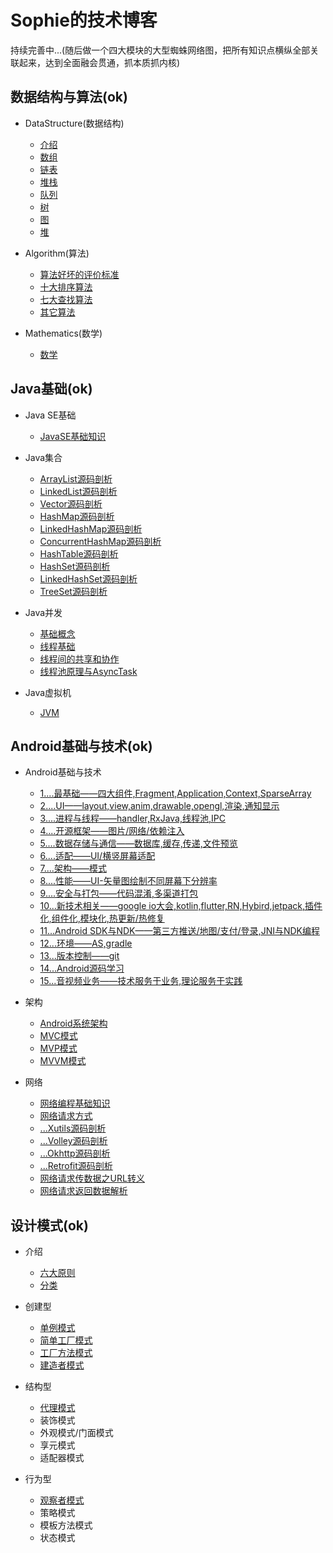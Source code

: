 # Sophie的技术博客

持续完善中...(随后做一个四大模块的大型蜘蛛网络图，把所有知识点横纵全部关联起来，达到全面融会贯通，抓本质抓内核)

## 数据结构与算法(ok)

* DataStructure(数据结构)

    * [介绍](https://github.com/2211785113/Blog/blob/master/数据结构与算法/DataStructure/介绍.md)
    * [数组](https://github.com/2211785113/Blog/blob/master/数据结构与算法/DataStructure/1数组.md)
    * [链表](https://github.com/2211785113/Blog/blob/master/数据结构与算法/DataStructure/2链表.md)
    * [堆栈](https://github.com/2211785113/Blog/blob/master/数据结构与算法/DataStructure/3堆栈.md)
    * [队列](https://github.com/2211785113/Blog/blob/master/数据结构与算法/DataStructure/4队列.md)
    * [树](https://github.com/2211785113/Blog/blob/master/数据结构与算法/DataStructure/5树.md)
    * [图](https://github.com/2211785113/Blog/blob/master/数据结构与算法/DataStructure/6图.md)
    * [堆](https://github.com/2211785113/Blog/blob/master/数据结构与算法/DataStructure/7堆.md)

* Algorithm(算法)

    * [算法好坏的评价标准](https://github.com/2211785113/Blog/blob/master/数据结构与算法/Algorithm/算法好坏的评价标准.md)
    * [十大排序算法](https://github.com/2211785113/Blog/blob/master/数据结构与算法/Algorithm/十大排序算法.md)
    * [七大查找算法](https://github.com/2211785113/Blog/blob/master/数据结构与算法/Algorithm/七大查找算法.md)
    * [其它算法](https://github.com/2211785113/Blog/blob/master/数据结构与算法/Algorithm/其它算法.md)

* Mathematics(数学)

    * [数学](https://github.com/2211785113/Blog/blob/master/数据结构与算法/Mathematics/数学.md)

## Java基础(ok)

* Java SE基础

    * [JavaSE基础知识](https://github.com/2211785113/Blog/blob/master/Java基础/JavaSE基础/JavaSE基础知识.md)

* Java集合

    * [ArrayList源码剖析](https://github.com/2211785113/Blog/blob/master/Java基础/Java集合/1——ArrayList源码剖析.md)
    * [LinkedList源码剖析](https://github.com/2211785113/Blog/blob/master/Java基础/Java集合/1——LinkedList源码剖析.md)
    * [Vector源码剖析](https://github.com/2211785113/Blog/blob/master/Java基础/Java集合/1——Vector源码剖析.md)
    * [HashMap源码剖析](https://github.com/2211785113/Blog/blob/master/Java基础/Java集合/2——HashMap源码剖析.md)
    * [LinkedHashMap源码剖析](https://github.com/2211785113/Blog/blob/master/Java基础/Java集合/2——LinkedHashMap源码剖析.md)
    * [ConcurrentHashMap源码剖析](https://github.com/2211785113/Blog/blob/master/Java基础/Java集合/2——ConcurrentHashMap源码剖析.md)
    * [HashTable源码剖析](https://github.com/2211785113/Blog/blob/master/Java基础/Java集合/2——HashTable源码剖析.md)
    * [HashSet源码剖析](https://github.com/2211785113/Blog/blob/master/Java基础/Java集合/3——HashSet源码剖析.md)
    * [LinkedHashSet源码剖析](https://github.com/2211785113/Blog/blob/master/Java基础/Java集合/3——LinkedHashSet源码剖析.md)
    * [TreeSet源码剖析](https://github.com/2211785113/Blog/blob/master/Java基础/Java集合/3——TreeSet源码剖析.md)

* Java并发

    * [基础概念](https://github.com/2211785113/Blog/blob/master/Java基础/Java并发/基础概念.md)
    * [线程基础](https://github.com/2211785113/Blog/blob/master/Java基础/Java并发/线程基础.md)
    * [线程间的共享和协作](https://github.com/2211785113/Blog/blob/master/Java基础/Java并发/线程间的共享和协作.md)
    * [线程池原理与AsyncTask](https://github.com/2211785113/Blog/blob/master/Java基础/Java并发/线程池原理与AsyncTask.md)

* Java虚拟机

    * [JVM](https://github.com/2211785113/Blog/blob/master/Java基础/Java虚拟机/JVM.md)

## Android基础与技术(ok)

* Android基础与技术

    * [1....最基础——四大组件,Fragment,Application,Context,SparseArray](https://github.com/2211785113/Blog/blob/master/Android基础与技术/Android基础与技术/1最基础.md)
    * [2....UI——layout,view,anim,drawable,opengl,渲染,通知显示](https://github.com/2211785113/Blog/blob/master/Android基础与技术/Android基础与技术/2UI.md)
    * [3....进程与线程——handler,RxJava,线程池,IPC](https://github.com/2211785113/Blog/blob/master/Android基础与技术/Android基础与技术/3进程与线程.md)
    * [4....开源框架——图片/网络/依赖注入](https://github.com/2211785113/Blog/blob/master/Android基础与技术/Android基础与技术/4开源框架.md)
    * [5....数据存储与通信——数据库,缓存,传递,文件预览](https://github.com/2211785113/Blog/blob/master/Android基础与技术/Android基础与技术/5数据存储与通信.md)
    * [6....适配——UI/横竖屏幕适配](https://github.com/2211785113/Blog/blob/master/Android基础与技术/Android基础与技术/6适配.md)
    * [7....架构——模式](https://github.com/2211785113/Blog/blob/master/Android基础与技术/Android基础与技术/7架构.md)
    * [8....性能——UI-矢量图绘制不同屏幕下分辨率](https://github.com/2211785113/Blog/blob/master/Android基础与技术/Android基础与技术/8性能.md)
    * [9....安全与打包——代码混淆,多渠道打包](https://github.com/2211785113/Blog/blob/master/Android基础与技术/Android基础与技术/9安全与打包.md)
    * [10...新技术相关——google io大会,kotlin,flutter,RN,Hybird,jetpack,插件化,组件化,模块化,热更新/热修复](https://github.com/2211785113/Blog/blob/master/Android基础与技术/Android基础与技术/10新技术相关.md)
    * [11...Android SDK与NDK——第三方推送/地图/支付/登录,JNI与NDK编程](https://github.com/2211785113/Blog/blob/master/Android基础与技术/Android基础与技术/11AndroidSDK与NDK.md)
    * [12...环境——AS,gradle](https://github.com/2211785113/Blog/blob/master/Android基础与技术/Android基础与技术/12环境.md)
    * [13...版本控制——git](https://github.com/2211785113/Blog/blob/master/Android基础与技术/Android基础与技术/13版本控制.md)
    * [14...Android源码学习](https://github.com/2211785113/Blog/blob/master/Android基础与技术/Android基础与技术/14Android源码学习.md)
    * [15...音视频业务——技术服务于业务,理论服务于实践](https://github.com/2211785113/Blog/blob/master/Android基础与技术/Android基础与技术/15音视频业务.md)

* 架构

    * [Android系统架构](https://github.com/2211785113/Blog/blob/master/Android基础与技术/架构(架构师方向)/Android系统架构.md)
    * [MVC模式](https://github.com/2211785113/Blog/blob/master/Android基础与技术/架构(架构师方向)/MVC模式.md)
    * [MVP模式](https://github.com/2211785113/Blog/blob/master/Android基础与技术/架构(架构师方向)/MVP模式.md)
    * [MVVM模式](https://github.com/2211785113/Blog/blob/master/Android基础与技术/架构(架构师方向)/MVVM模式.md)

* 网络

    * [网络编程基础知识](https://github.com/2211785113/Blog/blob/master/Android基础与技术/网络/网络编程基础知识.md)
    * [网络请求方式](https://github.com/2211785113/Blog/blob/master/Android基础与技术/网络/网络请求方式.md)
    * [...Xutils源码剖析](https://github.com/2211785113/Blog/blob/master/Android基础与技术/网络/Xutils源码剖析.md)
    * [...Volley源码剖析](https://github.com/2211785113/Blog/blob/master/Android基础与技术/网络/Volley源码剖析.md)
    * [...Okhttp源码剖析](https://github.com/2211785113/Blog/blob/master/Android基础与技术/网络/Okhttp源码剖析.md)
    * [...Retrofit源码剖析](https://github.com/2211785113/Blog/blob/master/Android基础与技术/网络/Retrofit源码剖析.md)
    * [网络请求传数据之URL转义](https://github.com/2211785113/Blog/blob/master/Android基础与技术/网络/Retrofit源码剖析.md)
    * [网络请求返回数据解析](https://github.com/2211785113/Blog/blob/master/Android基础与技术/网络/网络请求返回数据解析.md)

## 设计模式(ok)

* 介绍

    * [六大原则](https://github.com/2211785113/Blog/blob/master/设计模式/介绍/六大原则.md)
    * [分类](https://github.com/2211785113/Blog/blob/master/设计模式/介绍/分类.md)

* 创建型

    * [单例模式](https://github.com/2211785113/Blog/blob/master/设计模式/创建型/单例模式.md)
    * [简单工厂模式](https://github.com/2211785113/Blog/blob/master/设计模式/创建型/简单工厂模式.md)
    * [工厂方法模式](https://github.com/2211785113/Blog/blob/master/设计模式/创建型/工厂方法模式.md)
    * [建造者模式](https://github.com/2211785113/Blog/blob/master/设计模式/创建型/建造者模式.md)

* 结构型

    * [代理模式](https://github.com/2211785113/Blog/blob/master/设计模式/结构型/代理模式.md)
    * 装饰模式
    * 外观模式/门面模式
    * 享元模式
    * 适配器模式

* 行为型

    * [观察者模式](https://github.com/2211785113/Blog/blob/master/设计模式/行为型/观察者模式.md)
    * 策略模式
    * 模板方法模式
    * 状态模式





